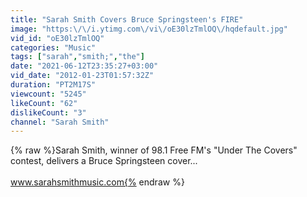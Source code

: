 ```yaml
---
title: "Sarah Smith Covers Bruce Springsteen's FIRE"
image: "https:\/\/i.ytimg.com\/vi\/oE30lzTmlOQ\/hqdefault.jpg"
vid_id: "oE30lzTmlOQ"
categories: "Music"
tags: ["sarah","smith;","the"]
date: "2021-06-12T23:35:27+03:00"
vid_date: "2012-01-23T01:57:32Z"
duration: "PT2M17S"
viewcount: "5245"
likeCount: "62"
dislikeCount: "3"
channel: "Sarah Smith"
---
```

{% raw %}Sarah Smith, winner of 98.1 Free FM's &quot;Under The Covers&quot; contest, delivers a Bruce Springsteen cover...<br /><br />www.sarahsmithmusic.com{% endraw %}

